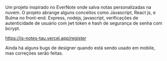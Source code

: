 Um projeto inspirado no EverNote onde salva notas personalizadas na nuvem. O projeto abrange alguns conceitos como Javascript, React js, e Bulma no front-end. Express, nodejs, javascript, verificações de autenticidade de usuário com jwt token e hash de segurança de senha com bcrypt.

https://js-notes-tau.vercel.app/register

Ainda há alguns bugs de designer quando está sendo usado em mobile, mas correções serão feitas.
